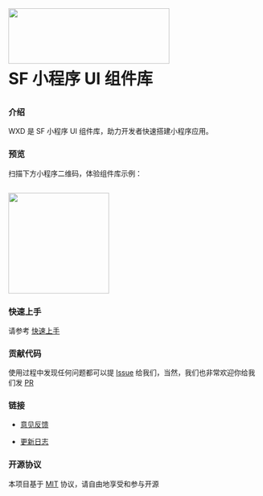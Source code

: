<div class="card">
  <div class="van-doc-intro">
    <img class="van-doc-intro__logo" style="width: 320px; height: 110px; box-shadow: none;" src="http://www.itbbb.com/img/wxd-logo.png">
    <h2 style="margin: 0; font-size: 32px; line-height: 60px;">SF 小程序 UI 组件库</h2>
    <!-- <p>SF 小程序 UI 组件库</p> -->
  </div>
</div>

### 介绍

WXD 是 SF 小程序 UI 组件库，助力开发者快速搭建小程序应用。

### 预览

扫描下方小程序二维码，体验组件库示例：

<img src="http://www.itbbb.com/img/wxd-code.jpg" style="width: 200px; height: 200px; margin-top: 15px; box-shadow: none" >

### 快速上手

请参考 [快速上手](#/quickstart)

### 贡献代码

使用过程中发现任何问题都可以提 [Issue](https://github.com/SFTC/WXD/issues) 给我们，当然，我们也非常欢迎你给我们发 [PR](https://github.com/youzan/vant-weapp/pulls)


### 链接

* [意见反馈](https://github.com/SFTC/WXD/issues)
<!-- * [加入我们](https://job.youzan.com) -->
* [更新日志](#/changelog)

### 开源协议

本项目基于 [MIT](https://zh.wikipedia.org/wiki/MIT%E8%A8%B1%E5%8F%AF%E8%AD%89) 协议，请自由地享受和参与开源
